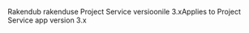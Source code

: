 <span data-ttu-id="1cd82-101">Rakendub rakenduse Project Service versioonile 3.x</span><span class="sxs-lookup"><span data-stu-id="1cd82-101">Applies to Project Service app version 3.x</span></span>
